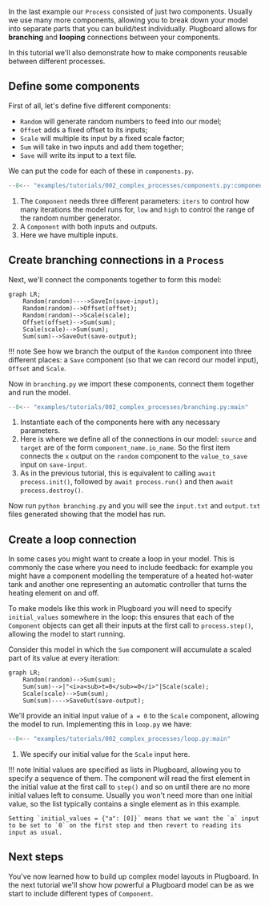 In the last example our `Process` consisted of just two components. Usually we use many more components, allowing you to break down your model into separate parts that you can build/test individually. Plugboard allows for **branching** and **looping** connections between your components.

In this tutorial we'll also demonstrate how to make components reusable between different processes.

## Define some components

First of all, let's define five different components:

* `Random` will generate random numbers to feed into our model;
* `Offset` adds a fixed offset to its inputs;
* `Scale` will multiple its input by a fixed scale factor;
* `Sum` will take in two inputs and add them together;
* `Save` will write its input to a text file.

We can put the code for each of these in `components.py`.
```python
--8<-- "examples/tutorials/002_complex_processes/components.py:components"
```

1. The `Component` needs three different parameters: `iters` to control how many iterations the model runs for, `low` and `high` to control the range of the random number generator.
2. A `Component` with both inputs and outputs.
3. Here we have multiple inputs.

## Create branching connections in a `Process`

Next, we'll connect the components together to form this model:

```mermaid
graph LR;
    Random(random)---->SaveIn(save-input);
    Random(random)-->Offset(offset);
    Random(random)-->Scale(scale);
    Offset(offset)-->Sum(sum);
    Scale(scale)-->Sum(sum);
    Sum(sum)-->SaveOut(save-output);
```

!!! note
    See how we branch the output of the `Random` component into three different places: a `Save` component (so that we can record our model input), `Offset` and `Scale`.

Now in `branching.py` we import these components, connect them together and run the model.
```python
--8<-- "examples/tutorials/002_complex_processes/branching.py:main"
```

1. Instantiate each of the components here with any necessary parameters.
2. Here is where we define all of the connections in our model: `source` and `target` are of the form `component_name.io_name`. So the first item connects the `x` output on the `random` component to the `value_to_save` input on `save-input`.
3. As in the previous tutorial, this is equivalent to calling `await process.init()`, followed by `await process.run()` and then `await process.destroy()`.

Now run `python branching.py` and you will see the `input.txt` and `output.txt` files generated showing that the model has run.

## Create a loop connection

In some cases you might want to create a loop in your model. This is commonly the case where you need to include feedback: for example you might have a component modelling the temperature of a heated hot-water tank and another one representing an automatic controller that turns the heating element on and off.

To make models like this work in Plugboard you will need to specify `initial_values` somewhere in the loop: this ensures that each of the `Component` objects can get all their inputs at the first call to `process.step()`, allowing the model to start running.

Consider this model in which the `Sum` component will accumulate a scaled part of its value at every iteration:

```mermaid
graph LR;
    Random(random)-->Sum(sum);
    Sum(sum)-->|"<i>a<sub>t=0</sub>=0</i>"|Scale(scale);
    Scale(scale)-->Sum(sum);
    Sum(sum)---->SaveOut(save-output);
```

We'll provide an initial input value of `a = 0` to the `Scale` component, allowing the model to run. Implementing this in `loop.py` we have:
```python
--8<-- "examples/tutorials/002_complex_processes/loop.py:main"
```

1. We specify our initial value for the `Scale` input here.

!!! note
    Initial values are specified as lists in Plugboard, allowing you to specify a sequence of them. The component will read the first element in the initial value at the first call to `step()` and so on until there are no more initial values left to consume. Usually you won't need more than one initial value, so the list typically contains a single element as in this example.
    
    Setting `initial_values = {"a": [0]}` means that we want the `a` input to be set to `0` on the first step and then revert to reading its input as usual.

## Next steps

You've now learned how to build up complex model layouts in Plugboard. In the next tutorial we'll show how powerful a Plugboard model can be as we start to include different types of `Component`.
